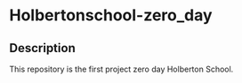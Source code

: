 # Holbertonschool-zero_day

## Description

This repository is the first project zero day Holberton School.
